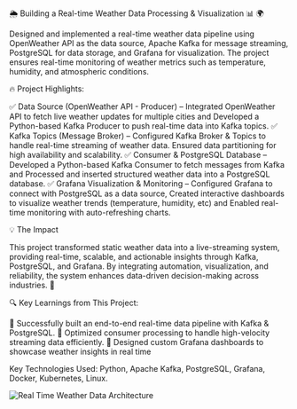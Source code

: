 🌦️ Building a Real-time Weather Data Processing & Visualization 📊 🌍

Designed and implemented a real-time weather data pipeline using OpenWeather API as the data source, Apache Kafka for message streaming, PostgreSQL for data storage, and Grafana for visualization. The project ensures real-time monitoring of weather metrics such as temperature, humidity, and atmospheric conditions.

🔥 Project Highlights:

✅ Data Source (OpenWeather API - Producer) – Integrated OpenWeather API to fetch live weather updates for multiple cities and Developed a Python-based Kafka Producer to push real-time data into Kafka topics.
✅ Kafka Topics (Message Broker) – Configured Kafka Broker & Topics to handle real-time streaming of weather data. Ensured data partitioning for high availability and scalability.
✅ Consumer & PostgreSQL Database – Developed a Python-based Kafka Consumer to fetch messages from Kafka and Processed and inserted structured weather data into a PostgreSQL database.
✅ Grafana Visualization & Monitoring – Configured Grafana to connect with PostgreSQL as a data source, Created interactive dashboards to visualize weather trends (temperature, humidity, etc) and Enabled real-time monitoring with auto-refreshing charts.

💡 The Impact

This project transformed static weather data into a live-streaming system, providing real-time, scalable, and actionable insights through Kafka, PostgreSQL, and Grafana. By integrating automation, visualization, and reliability, the system enhances data-driven decision-making across industries. 🚀

🔍 Key Learnings from This Project:

🔹 Successfully built an end-to-end real-time data pipeline with Kafka & PostgreSQL.
🔹 Optimized consumer processing to handle high-velocity streaming data efficiently.
🔹 Designed custom Grafana dashboards to showcase weather insights in real time

Key Technologies Used: Python, Apache Kafka, PostgreSQL, Grafana, Docker, Kubernetes, Linux.

![Real Time Weather Data Architecture](https://github.com/user-attachments/assets/83986e25-f5f5-4b3a-b802-5edfd7843d11)

